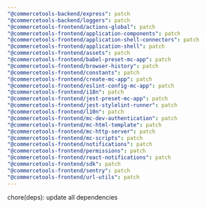 ```yaml
---
"@commercetools-backend/express": patch
"@commercetools-backend/loggers": patch
"@commercetools-frontend/actions-global": patch
"@commercetools-frontend/application-components": patch
"@commercetools-frontend/application-shell-connectors": patch
"@commercetools-frontend/application-shell": patch
"@commercetools-frontend/assets": patch
"@commercetools-frontend/babel-preset-mc-app": patch
"@commercetools-frontend/browser-history": patch
"@commercetools-frontend/constants": patch
"@commercetools-frontend/create-mc-app": patch
"@commercetools-frontend/eslint-config-mc-app": patch
"@commercetools-frontend/i18n": patch
"@commercetools-frontend/jest-preset-mc-app": patch
"@commercetools-frontend/jest-stylelint-runner": patch
"@commercetools-frontend/l10n": patch
"@commercetools-frontend/mc-dev-authentication": patch
"@commercetools-frontend/mc-html-template": patch
"@commercetools-frontend/mc-http-server": patch
"@commercetools-frontend/mc-scripts": patch
"@commercetools-frontend/notifications": patch
"@commercetools-frontend/permissions": patch
"@commercetools-frontend/react-notifications": patch
"@commercetools-frontend/sdk": patch
"@commercetools-frontend/sentry": patch
"@commercetools-frontend/url-utils": patch
---
```


chore(deps): update all dependencies
